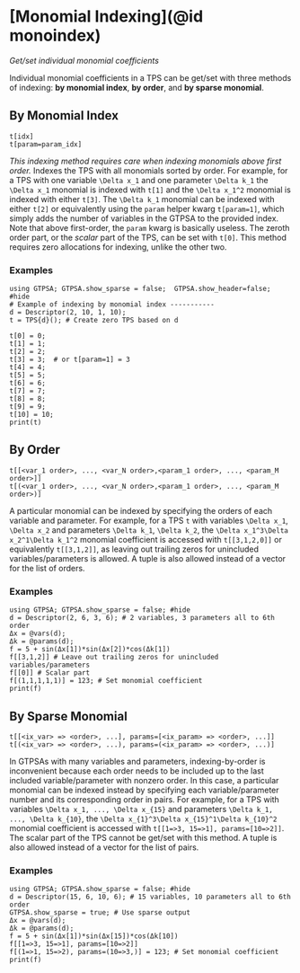 # [Monomial Indexing](@id monoindex)
*Get/set individual monomial coefficients*

Individual monomial coefficients in a TPS can be get/set with three methods of indexing: **by monomial index**, **by order**, and **by sparse monomial**. 

## By Monomial Index
```
t[idx]
t[param=param_idx]
```

*This indexing method requires care when indexing monomials above first order.* Indexes the TPS with all monomials sorted by order. For example, for a TPS with one variable ``\Delta x_1`` and one parameter ``\Delta k_1`` the ``\Delta x_1`` monomial is indexed with `t[1]` and the ``\Delta x_1^2`` monomial is indexed with either `t[3]`. The ``\Delta k_1`` monomial can be indexed with either `t[2]` or equivalently using the `param` helper kwarg `t[param=1]`, which simply adds the number of variables in the GTPSA to the provided index. Note that above first-order, the `param` kwarg is basically useless. The zeroth order part, or the *scalar* part of the TPS, can be set with `t[0]`. This method requires zero allocations for indexing, unlike the other two.

### Examples
```@repl
using GTPSA; GTPSA.show_sparse = false;  GTPSA.show_header=false; #hide
# Example of indexing by monomial index -----------
d = Descriptor(2, 10, 1, 10);
t = TPS{d}(); # Create zero TPS based on d

t[0] = 0;
t[1] = 1;
t[2] = 2;
t[3] = 3;  # or t[param=1] = 3
t[4] = 4;
t[5] = 5; 
t[6] = 6;
t[7] = 7;
t[8] = 8;
t[9] = 9;
t[10] = 10;
print(t)
```


## By Order
```
t[[<var_1 order>, ..., <var_N order>,<param_1 order>, ..., <param_M order>]]
t[(<var_1 order>, ..., <var_N order>,<param_1 order>, ..., <param_M order>)]
```

A particular monomial can be indexed by specifying the orders of each variable and parameter. For example, for a TPS `t` with variables ``\Delta x_1``, ``\Delta x_2`` and parameters ``\Delta k_1``, ``\Delta k_2``, the ``\Delta x_1^3\Delta x_2^1\Delta k_1^2`` monomial coefficient is accessed with `t[[3,1,2,0]]` or equivalently `t[[3,1,2]]`, as leaving out trailing zeros for unincluded variables/parameters is allowed. A tuple is also allowed instead of a vector for the list of orders.

### Examples
```@repl
using GTPSA; GTPSA.show_sparse = false; #hide
d = Descriptor(2, 6, 3, 6); # 2 variables, 3 parameters all to 6th order
Δx = @vars(d);
Δk = @params(d);
f = 5 + sin(Δx[1])*sin(Δx[2])*cos(Δk[1])
f[[3,1,2]] # Leave out trailing zeros for unincluded variables/parameters
f[[0]] # Scalar part
f[(1,1,1,1,1)] = 123; # Set monomial coefficient
print(f)
```

## By Sparse Monomial
```
t[[<ix_var> => <order>, ...], params=[<ix_param> => <order>, ...]]
t[(<ix_var> => <order>, ...), params=(<ix_param> => <order>, ...)]
```

In GTPSAs with many variables and parameters, indexing-by-order is inconvenient because each order needs to be included up to the last included variable/parameter with nonzero order. In this case, a particular monomial can be indexed instead by specifying each variable/parameter number and its corresponding order in pairs. For example, for a TPS with variables ``\Delta x_1, ..., \Delta x_{15}`` and parameters ``\Delta k_1, ..., \Delta k_{10}``, the ``\Delta x_{1}^3\Delta x_{15}^1\Delta k_{10}^2`` monomial coefficient is accessed with `t[[1=>3, 15=>1], params=[10=>2]]`. The scalar part of the TPS cannot be get/set with this method. A tuple is also allowed instead of a vector for the list of pairs.

### Examples
```@repl
using GTPSA; GTPSA.show_sparse = false; #hide
d = Descriptor(15, 6, 10, 6); # 15 variables, 10 parameters all to 6th order
GTPSA.show_sparse = true; # Use sparse output
Δx = @vars(d);
Δk = @params(d);
f = 5 + sin(Δx[1])*sin(Δx[15])*cos(Δk[10])
f[[1=>3, 15=>1], params=[10=>2]]
f[(1=>1, 15=>2), params=(10=>3,)] = 123; # Set monomial coefficient
print(f)
```



